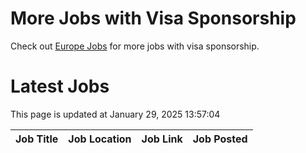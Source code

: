 # More Jobs with Visa Sponsorship

Check out [Europe Jobs](https://github.com/sureshparimi/europejobs#latest-jobs) for more jobs with visa sponsorship.

# Latest Jobs

This page is updated at January 29, 2025 13:57:04

| Job Title | Job Location | Job Link | Job Posted |
| --- | --- | --- | --- |
